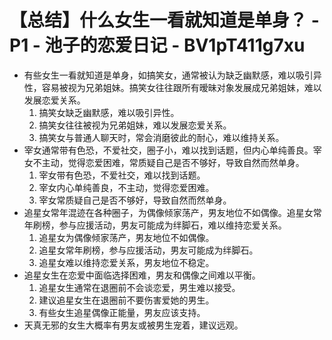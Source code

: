 # 【总结】什么女生一看就知道是单身？ - P1 - 池子的恋爱日记 - BV1pT411g7xu

-   有些女生一看就知道是单身，如搞笑女，通常被认为缺乏幽默感，难以吸引异性，容易被视为兄弟姐妹。搞笑女往往跟所有暧昧对象发展成兄弟姐妹，难以发展恋爱关系。
    1.  搞笑女缺乏幽默感，难以吸引异性。
    2.  搞笑女往往被视为兄弟姐妹，难以发展恋爱关系。
    3.  搞笑女与普通人聊天时，常会消磨彼此的耐心，难以维持关系。
-   宰女通常带有色恐，不爱社交，圈子小，难以找到话题，但内心单纯善良。宰女不主动，觉得恋爱困难，常质疑自己是否不够好，导致自然而然单身。
    1.  宰女带有色恐，不爱社交，难以找到话题。
    2.  宰女内心单纯善良，不主动，觉得恋爱困难。
    3.  宰女常质疑自己是否不够好，导致自然而然单身。
-   追星女常年混迹在各种圈子，为偶像倾家荡产，男友地位不如偶像。追星女常年刷榜，参与应援活动，男友可能成为绊脚石，难以维持恋爱关系。
    1.  追星女为偶像倾家荡产，男友地位不如偶像。
    2.  追星女常年刷榜，参与应援活动，男友可能成为绊脚石。
    3.  追星女难以维持恋爱关系，男友地位不稳定。
-   追星女生在恋爱中面临选择困难，男友和偶像之间难以平衡。
    1.  追星女生通常在退圈前不会谈恋爱，男生难以接受。
    2.  建议追星女生在退圈前不要伤害爱她的男生。
    3.  有些女生追星偶像正能量，男友应该支持。
-   天真无邪的女生大概率有男友或被男生宠着，建议远观。